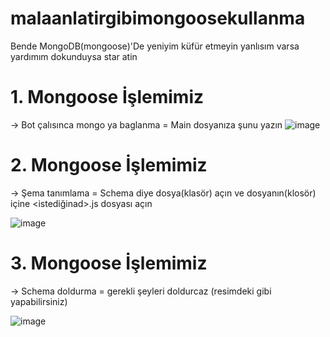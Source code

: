 # malaanlatirgibimongoosekullanma
Bende MongoDB(mongoose)'De yeniyim küfür etmeyin yanlısım varsa yardımım dokunduysa star atin

# 1. Mongoose İşlemimiz
-> Bot çalısınca mongo ya baglanma
= Main dosyanıza şunu yazın
![image](https://user-images.githubusercontent.com/101521169/177275686-1be17209-b3f5-41f6-968d-77c8b546381a.png)

# 2. Mongoose İşlemimiz
-> Şema tanımlama 
= Schema diye dosya(klasör) açın ve dosyanın(klosör) içine <istediğinad>.js dosyası açın

![image](https://user-images.githubusercontent.com/101521169/177276144-e719a2f8-3ee0-4b5e-9c1b-e7eb3580838c.png)

# 3. Mongoose İşlemimiz
-> Schema doldurma = gerekli şeyleri doldurcaz (resimdeki gibi yapabilirsiniz)

![image](https://user-images.githubusercontent.com/101521169/177276475-fb421c95-f4f6-4ab8-b40d-0b39d371c4de.png)



